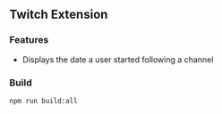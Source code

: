 ## Twitch Extension

### Features

- Displays the date a user started following a channel

### Build

```
npm run build:all
```
